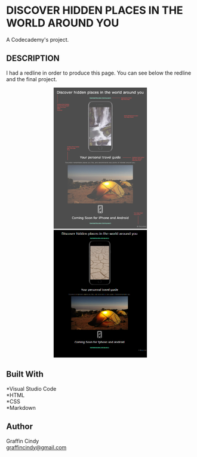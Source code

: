 # DISCOVER HIDDEN PLACES IN THE WORLD AROUND YOU


A Codecademy's project.

## DESCRIPTION

I had a redline in order to produce this page.
You can see below the redline and the final project.

<div align="center">
  <kbd>
    <img src="resources/images/excursion_redline.png" width="250"/>
  </kbd>
</div>

<div align="center">
  <kbd>
    <img src="resources/images/Final-Project.png" width="250"/>
  </kbd>
</div>

## Built With

*Visual Studio Code
<br/>
*HTML
<br/>
*CSS
<br/>
*Markdown

## Author

Graffin Cindy 
<br/>
graffincindy@gmail.com
